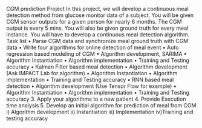 CGM prediction Project
In this project, we will develop a continuous meal detection method from glucose monitor data of a subject. You will be given CGM sensor outputs for a given person for nearly 6 months. The CGM output is every 5 mins. You will also be given ground truth for every meal instance. You will have to develop a continuous meal detection algorithm. 
Task list
	•	Parse CGM data and synchronize meal ground truth with CGM data
	•	Write four algorithms for online detection of meal event
	•	Auto regression based modeling of CGM
	•	Algorithm development, SARIMA
	•	Algorithm Instantiation
	•	Algorithm implementation
	•	Training and Testing accuracy
	•	Kalman Filter based meal detection
	•	Algorithm development (Ask IMPACT Lab for algorithm)
	•	Algorithm Instantiation
	•	Algorithm implementation
	•	Training and Testing accuracy
	•	RNN based meal detection
	•	Algorithm development (Use Tensor Flow for example)
	•	Algorithm Instantiation
	•	Algorithm implementation
	•	Training and Testing accuracy
3. Apply your algorithms to a new patient 
4. Provide Execution time analysis 
5. Develop an initial algorithm for prediction of meal from CGM
	i) Algorithm development
	ii) Instantiation
	iii) Implementation
	iv)Training and testing accuracy
